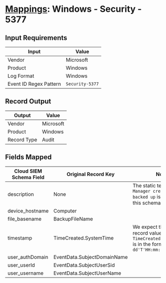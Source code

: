 # [Mappings](README.md): Windows - Security - 5377

## Input Requirements

|Input|Value|
|-----|-----|
|Vendor|Microsoft|
|Product|Windows|
|Log Format|Windows|
|Event ID Regex Pattern|`Security-5377`|

## Record Output

|Output|Value|
|------|-----|
|Vendor|Microsoft|
|Product|Windows|
|Record Type|Audit|

## Fields Mapped

|Cloud SIEM Schema Field|Original Record Key|Notes|
|-----------------------|-------------------|-----|
|description|None|The static text `Credential Manager credentials were backed up` is populated in this schema field.|
|device_hostname|Computer||
|file_basename|BackupFileName||
|timestamp|TimeCreated.SystemTime|We expect the orginal record value of `TimeCreated.SystemTime` is in the format `yyyy-MM-dd'T'HH:mm:ss.SSSSSSSSSZ`|
|user_authDomain|EventData.SubjectDomainName||
|user_userId|EventData.SubjectUserSid||
|user_username|EventData.SubjectUserName||

